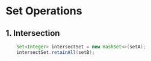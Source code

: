 # Set Operations

## 1. Intersection
```java
    Set<Integer> intersectSet = new HashSet<>(setA);
    intersectSet.retainAll(setB);
```
